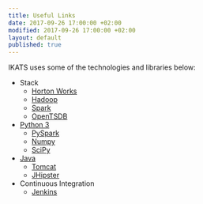 ```yaml
---
title: Useful Links
date: 2017-09-26 17:00:00 +02:00
modified: 2017-09-26 17:00:00 +02:00
layout: default
published: true
---
```


IKATS uses some of the technologies and libraries below:

* Stack
  - [Horton Works](https://hortonworks.com/products/data-center/hdp/)
  - [Hadoop](https://hadoop.apache.org/)
  - [Spark](https://spark.apache.org/)
  - [OpenTSDB](http://opentsdb.net)
* [Python 3](https://www.python.org/)
  - [PySpark](http://spark.apache.org/docs/1.6.2/api/python)
  - [Numpy](http://www.numpy.org/)
  - [SciPy](https://www.scipy.org/)
* [Java](https://www.java.com/)
  - [Tomcat](http://tomcat.apache.org)
  - [JHipster](http://www.jhipster.tech/)
* Continuous Integration
  - [Jenkins](https://jenkins.io/)
